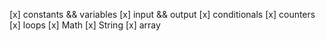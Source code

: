 [x] constants && variables
[x] input && output
[x] conditionals
[x] counters
[x] loops
[x] Math
[x] String
[x] array